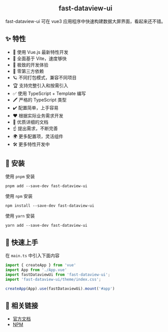 <p align="center">
  <h2 align="center" style="font-weight: 600">fast-dataview-ui</h2>
</p>

<p align="center">
  fast-dataview-ui 可在 vue3 应用程序中快速构建数据大屏界面，看起来还不错。
</p>

## ✨ 特性

- 💪 使用 Vue.js 最新特性开发
- 🐆 全面基于 Vite，速度够快
- 🤟 极致的开发体验
- 🦩 零第三方依赖
- 🪐 不同打包模式，兼容不同项目
- 🏆 支持完整引入和按需引入
- ✅ 使用 TypeScript + Template 编写
- 🖍️ 严格的 TypeScript 类型
- ✔️ 配置简单，上手容易
- ❤️ 根据实际业务需求开发
- 📃 优质详细的文档
- ☝️ 提出需求，不断完善
- 🌍 更多配置项，灵活组件
- 🛠 更多特性开发中

## 🔑 安装

使用 `pnpm` 安装

```shell
pnpm add --save-dev fast-dataview-ui
```

使用 `npm` 安装

```shell
npm install --save-dev fast-dataview-ui
```

使用 `yarn` 安装

```shell
yarn add --save-dev fast-dataview-ui
```

## 🎉 快速上手

在 `main.ts` 中引入下面内容

```ts
import { createApp } from 'vue'
import App from './App.vue'
import fastDataviewUi from 'fast-dataview-ui';
import 'fast-dataview-ui/theme/index.css';

createApp(App).use(fastDataviewUi).mount('#app')
```

## 🐳 相关链接

- [官方文档](https://aafx11.github.io/fast-dataview-ui/)
- [NPM](https://www.npmjs.com/package/fast-dataview-ui)